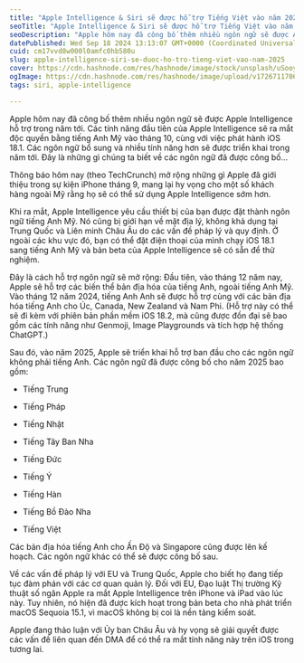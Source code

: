 ```yaml
---
title: "Apple Intelligence & Siri sẽ được hỗ trợ Tiếng Việt vào năm 2025"
seoTitle: "Apple Intelligence & Siri sẽ được hỗ trợ Tiếng Việt vào năm 2025"
seoDescription: "Apple hôm nay đã công bố thêm nhiều ngôn ngữ sẽ được Apple Intelligence hỗ trợ trong năm tới. Các tính năng đầu tiên của Apple Intelligence sẽ ra mắt độc qu"
datePublished: Wed Sep 18 2024 13:13:07 GMT+0000 (Coordinated Universal Time)
cuid: cm17vvd8w000l0amfc0hb580u
slug: apple-intelligence-siri-se-duoc-ho-tro-tieng-viet-vao-nam-2025
cover: https://cdn.hashnode.com/res/hashnode/image/stock/unsplash/uSooyF1X0s8/upload/3fcfa4c432d3ba23d194b9250d172d1d.jpeg
ogImage: https://cdn.hashnode.com/res/hashnode/image/upload/v1726711706264/f4f4d12c-af57-4c43-931d-927d10e1321d.avif
tags: siri, apple-intelligence

---
```


Apple hôm nay đã công bố thêm nhiều ngôn ngữ sẽ được Apple Intelligence hỗ trợ trong năm tới. Các tính năng đầu tiên của Apple Intelligence sẽ ra mắt độc quyền bằng tiếng Anh Mỹ vào tháng 10, cùng với việc phát hành iOS 18.1. Các ngôn ngữ bổ sung và nhiều tính năng hơn sẽ được triển khai trong năm tới. Đây là những gì chúng ta biết về các ngôn ngữ đã được công bố…

Thông báo hôm nay (theo TechCrunch) mở rộng những gì Apple đã giới thiệu trong sự kiện iPhone tháng 9, mang lại hy vọng cho một số khách hàng ngoài Mỹ rằng họ sẽ có thể sử dụng Apple Intelligence sớm hơn.

Khi ra mắt, Apple Intelligence yêu cầu thiết bị của bạn được đặt thành ngôn ngữ tiếng Anh Mỹ. Nó cũng bị giới hạn về mặt địa lý, không khả dụng tại Trung Quốc và Liên minh Châu Âu do các vấn đề pháp lý và quy định. Ở ngoài các khu vực đó, bạn có thể đặt điện thoại của mình chạy iOS 18.1 sang tiếng Anh Mỹ và bản beta của Apple Intelligence sẽ có sẵn để thử nghiệm.

Đây là cách hỗ trợ ngôn ngữ sẽ mở rộng: Đầu tiên, vào tháng 12 năm nay, Apple sẽ hỗ trợ các biến thể bản địa hóa của tiếng Anh, ngoài tiếng Anh Mỹ. Vào tháng 12 năm 2024, tiếng Anh Anh sẽ được hỗ trợ cùng với các bản địa hóa tiếng Anh cho Úc, Canada, New Zealand và Nam Phi. (Hỗ trợ này có thể sẽ đi kèm với phiên bản phần mềm iOS 18.2, mà cũng được đồn đại sẽ bao gồm các tính năng như Genmoji, Image Playgrounds và tích hợp hệ thống ChatGPT.)

Sau đó, vào năm 2025, Apple sẽ triển khai hỗ trợ ban đầu cho các ngôn ngữ không phải tiếng Anh. Các ngôn ngữ đã được công bố cho năm 2025 bao gồm:

* Tiếng Trung
    
* Tiếng Pháp
    
* Tiếng Nhật
    
* Tiếng Tây Ban Nha
    
* Tiếng Đức
    
* Tiếng Ý
    
* Tiếng Hàn
    
* Tiếng Bồ Đào Nha
    
* Tiếng Việt
    

Các bản địa hóa tiếng Anh cho Ấn Độ và Singapore cũng được lên kế hoạch. Các ngôn ngữ khác có thể sẽ được công bố sau.

Về các vấn đề pháp lý với EU và Trung Quốc, Apple cho biết họ đang tiếp tục đàm phán với các cơ quan quản lý. Đối với EU, Đạo luật Thị trường Kỹ thuật số ngăn Apple ra mắt Apple Intelligence trên iPhone và iPad vào lúc này. Tuy nhiên, nó hiện đã được kích hoạt trong bản beta cho nhà phát triển macOS Sequoia 15.1, vì macOS không bị coi là nền tảng kiểm soát.

Apple đang thảo luận với Ủy ban Châu Âu và hy vọng sẽ giải quyết được các vấn đề liên quan đến DMA để có thể ra mắt tính năng này trên iOS trong tương lai.